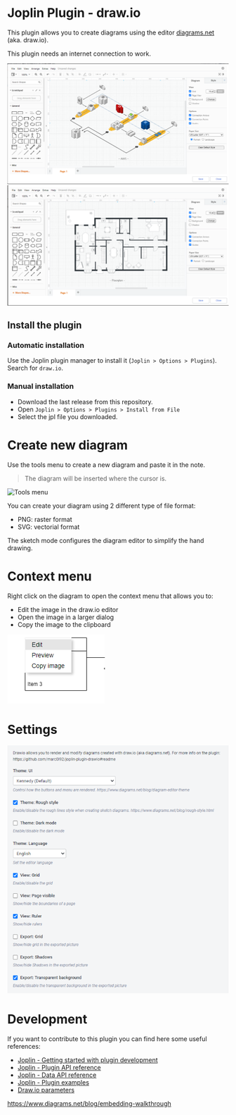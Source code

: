 # Joplin Plugin - draw.io

This plugin allows you to create diagrams using the editor [diagrams.net](https://www.diagrams.net) (aka. draw.io).

This plugin needs an internet connection to work.

![Example1](./doc/example1.png)
![Example2](./doc/example2.png)

## Install the plugin

### Automatic installation

Use the Joplin plugin manager to install it (`Joplin > Options > Plugins`).
Search for `draw.io`.

### Manual installation

- Download the last release from this repository.
- Open `Joplin > Options > Plugins > Install from File`
- Select the jpl file you downloaded.

# Create new diagram

Use the tools menu to create a new diagram and paste it in the note.

> The diagram will be inserted where the cursor is.

![Tools menu](./doc/tools_menu.png)

You can create your diagram using 2 different type of file format:
* PNG: raster format
* SVG: vectorial format

The sketch mode configures the diagram editor to simplify the hand drawing.

# Context menu

Right click on the diagram to open the context menu that allows you to:
- Edit the image in the draw.io editor
- Open the image in a larger dialog
- Copy the image to the clipboard

![Context menu](./doc/context_menu.png)

# Settings

![Settings](./doc/settings.png)


# Development
If you want to contribute to this plugin you can find here some useful references:

- [Joplin - Getting started with plugin development](https://joplinapp.org/api/get_started/plugins/)
- [Joplin - Plugin API reference](https://joplinapp.org/api/references/plugin_api/classes/joplin.html)
- [Joplin - Data API reference](https://joplinapp.org/api/references/rest_api/)
- [Joplin - Plugin examples](https://github.com/laurent22/joplin/tree/dev/packages/app-cli/tests/support/plugins)
- [Draw.io parameters](https://www.diagrams.net/doc/faq/supported-url-parameters)


https://www.diagrams.net/blog/embedding-walkthrough
